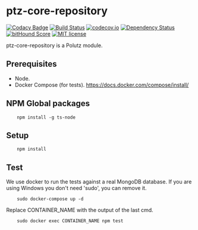 # ptz-core-repository

[![Codacy Badge](https://api.codacy.com/project/badge/Grade/5f2ff9815dbf40ff82cf49c9bf1a6655)](https://www.codacy.com/app/polutz/ptz-core-repository?utm_source=github.com&utm_medium=referral&utm_content=polutz/ptz-core-repository&utm_campaign=badger)
[![Build Status](https://travis-ci.org/polutz/ptz-core-repository.svg)](https://travis-ci.org/polutz/ptz-core-repository)
[![codecov.io](http://codecov.io/github/polutz/ptz-core-repository/coverage.svg)](http://codecov.io/github/polutz/ptz-core-repository)
[![Dependency Status](https://gemnasium.com/polutz/ptz-core-repository.svg)](https://gemnasium.com/polutz/ptz-core-repository)
[![bitHound Score](https://www.bithound.io/github/gotwarlost/istanbul/badges/score.svg)](https://www.bithound.io/github/polutz/ptz-core-repository)
[![MIT license](http://img.shields.io/badge/license-MIT-brightgreen.svg)](http://opensource.org/licenses/MIT)

ptz-core-repository is a Polutz module.


## Prerequisites

- Node.
- Docker Compose (for tests). https://docs.docker.com/compose/install/

## NPM Global packages
```
    npm install -g ts-node
```

## Setup
```
    npm install   
```

## Test
We use docker to run the tests against a real MongoDB database.
If you are using Windows you don't need 'sudo', you can remove it.
```
    sudo docker-compose up -d
```

Replace CONTAINER_NAME with the output of the last cmd.
```
    sudo docker exec CONTAINER_NAME npm test
```
